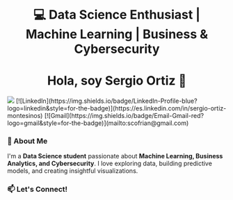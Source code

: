 <div align="center">
  
# 💻 Data Science Enthusiast | Machine Learning | Business & Cybersecurity  

<h1 align="center">Hola, soy Sergio Ortiz 👋</h1>
</div>
<img scr = <img src="https://i.imgur.com/weNbhGZ.png">
[![LinkedIn](https://img.shields.io/badge/LinkedIn-Profile-blue?logo=linkedin&style=for-the-badge)](https://es.linkedin.com/in/sergio-ortiz-montesinos)
[![Gmail](https://img.shields.io/badge/Email-Gmail-red?logo=gmail&style=for-the-badge)](mailto:scofrian@gmail.com)

### 🚀 About Me  

I'm a **Data Science student** passionate about **Machine Learning, Business Analytics, and Cybersecurity**. I love exploring data, building predictive models, and creating insightful visualizations.  

### 📫 Let's Connect!  

